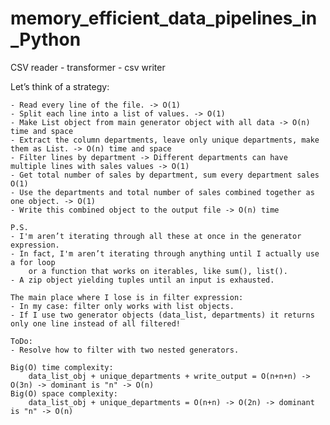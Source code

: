 # memory_efficient_data_pipelines_in_Python
CSV reader - transformer - csv writer

Let’s think of a strategy:

    - Read every line of the file. -> O(1)
    - Split each line into a list of values. -> O(1)
    - Make List object from main generator object with all data -> O(n) time and space
    - Extract the column departments, leave only unique departments, make them as List. -> O(n) time and space
    - Filter lines by department -> Different departments can have multiple lines with sales values -> O(1)
    - Get total number of sales by department, sum every department sales O(1)
    - Use the departments and total number of sales combined together as one object. -> O(1)
    - Write this combined object to the output file -> O(n) time
    
    P.S.
    - I'm aren’t iterating through all these at once in the generator expression.
    - In fact, I'm aren’t iterating through anything until I actually use a for loop
        or a function that works on iterables, like sum(), list(). 
    - A zip object yielding tuples until an input is exhausted.
   
    The main place where I lose is in filter expression:
    - In my case: filter only works with list objects. 
    - If I use two generator objects (data_list, departments) it returns only one line instead of all filtered!
   
    ToDo:
    - Resolve how to filter with two nested generators.
   
    Big(O) time complexity: 
        data_list_obj + unique_departments + write_output = O(n+n+n) -> O(3n) -> dominant is "n" -> O(n)
    Big(O) space complexity: 
        data_list_obj + unique_departments = O(n+n) -> O(2n) -> dominant is "n" -> O(n)
